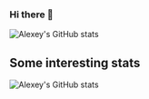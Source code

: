 ### Hi there 👋



![Alexey's GitHub stats](https://github-readme-stats.vercel.app/api?username=pnsrc&show_icons=true&theme=tokyonight)

## Some interesting stats
![Alexey's GitHub stats](https://github-readme-stats.vercel.app/api/top-langs/?username=pnsrc&langs_count=10&theme=tokyonight)
